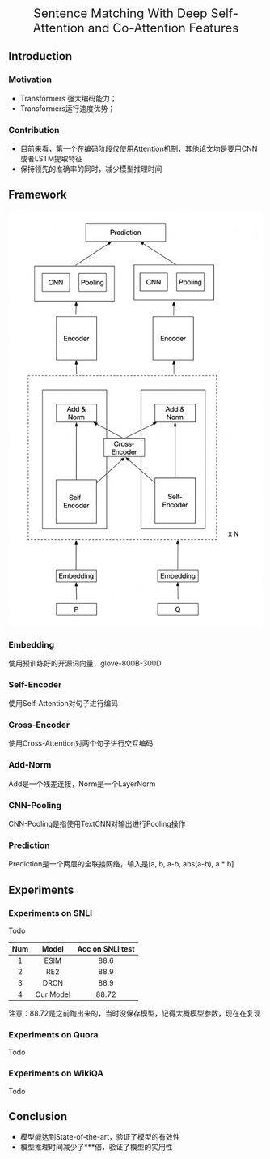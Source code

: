 <center><font size=5>Sentence Matching With Deep Self-Attention and Co-Attention Features</font></center>


## Introduction

### Motivation
* Transformers 强大编码能力；
* Transformers运行速度优势；



### Contribution
* 目前来看，第一个在编码阶段仅使用Attention机制，其他论文均是要用CNN或者LSTM提取特征
* 保持领先的准确率的同时，减少模型推理时间

## Framework

![框架图](images/framework.png)

### Embedding
使用预训练好的开源词向量，glove-800B-300D

### Self-Encoder
使用Self-Attention对句子进行编码

### Cross-Encoder
使用Cross-Attention对两个句子进行交互编码

### Add-Norm
Add是一个残差连接，Norm是一个LayerNorm

### CNN-Pooling
CNN-Pooling是指使用TextCNN对输出进行Pooling操作

### Prediction
Prediction是一个两层的全联接网络，输入是[a, b, a-b, abs(a-b), a * b]


## Experiments
### Experiments on SNLI
Todo


| Num | Model | Acc on SNLI test | 
| :-: | :-: | :-: |  
| 1 | ESIM | 88.6 | 
| 2 | RE2 | 88.9 | 
| 3 | DRCN | 88.9 | 
| 4 | Our Model | 88.72 | 


注意：88.72是之前跑出来的，当时没保存模型，记得大概模型参数，现在在复现
 
 

### Experiments on Quora
Todo

### Experiments on WikiQA
Todo


## Conclusion
* 模型能达到State-of-the-art，验证了模型的有效性
* 模型推理时间减少了***倍，验证了模型的实用性
